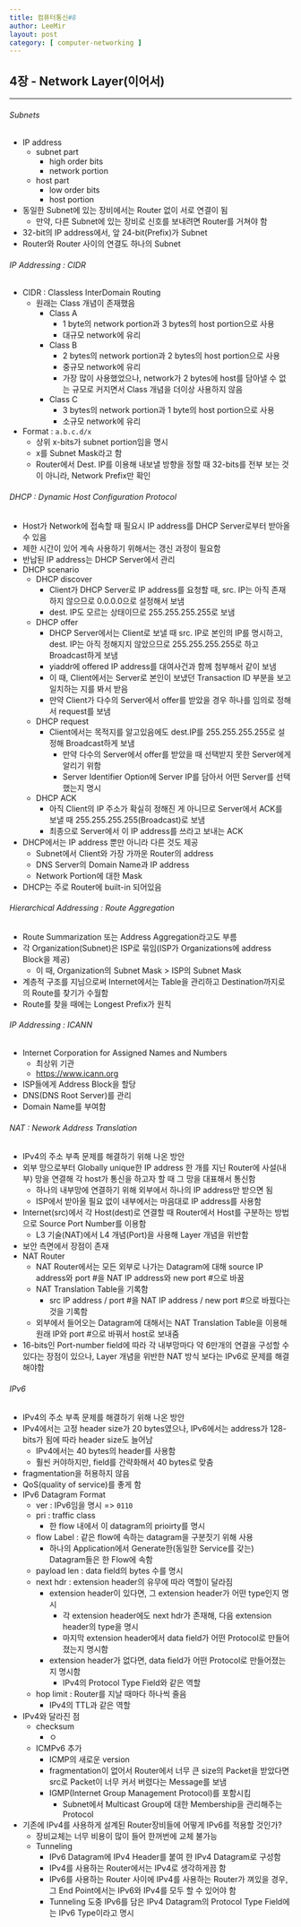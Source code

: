 ```yaml
---
title: 컴퓨터통신#8
author: LeeMir
layout: post
category: [ computer-networking ]
---
```


## 4장 - Network Layer(이어서)

- - -

###### Subnets

- IP address
  - subnet part
    - high order bits
    - network portion
  - host part
    - low order bits
    - host portion
- 동일한 Subnet에 있는 장비에서는 Router 없이 서로 연결이 됨
  - 만약, 다른 Subnet에 있는 장비로 신호를 보내려면 Router를 거쳐야 함
- 32-bit의 IP address에서, 앞 24-bit(Prefix)가 Subnet
- Router와 Router 사이의 연결도 하나의 Subnet



###### IP Addressing : CIDR

- CIDR : Classless InterDomain Routing
  - 원래는 Class 개념이 존재했음
    - Class A
      - 1 byte의 network portion과 3 bytes의 host portion으로 사용
      - 대규모 network에 유리
    - Class B
      - 2 bytes의 network portion과 2 bytes의 host portion으로 사용
      - 중규모 network에 유리
      - 가장 많이 사용했었으나, network가 2 bytes에 host를 담아낼 수 없는 규모로 커지면서 Class 개념을 더이상 사용하지 않음
    - Class C
      - 3 bytes의 network portion과 1 byte의 host portion으로 사용
      - 소규모 network에 유리
- Format : `a.b.c.d/x`
  - 상위 x-bits가 subnet portion임을 명시
  - x를 Subnet Mask라고 함
  - Router에서 Dest. IP를 이용해 내보낼 방향을 정할 때 32-bits를 전부 보는 것이 아니라, Network Prefix만 확인



###### DHCP : Dynamic Host Configuration Protocol

- Host가 Network에 접속할 때 필요시 IP address를 DHCP Server로부터 받아올 수 있음
- 제한 시간이 있어 계속 사용하기 위해서는 갱신 과정이 필요함
- 반납된 IP address는 DHCP Server에서 관리
- DHCP scenario
  - DHCP discover
    - Client가 DHCP Server로 IP address를 요청할 때, src. IP는 아직 존재하지 않으므로 0.0.0.0으로 설정해서 보냄
    - dest. IP도 모르는 상태이므로 255.255.255.255로 보냄
  - DHCP offer
    - DHCP Server에서는 Client로 보낼 때 src. IP로 본인의 IP를 명시하고, dest. IP는 아직 정해지지 않았으므로 255.255.255.255로 하고 Broadcast하게 보냄
    - yiaddr에 offered IP address를 대여사건과 함께 첨부해서 같이 보냄
    - 이 때, Client에서는 Server로 본인이 보냈던 Transaction ID 부분을 보고 일치하는 지를 봐서 받음
    - 만약 Client가 다수의 Server에서 offer를 받았을 경우 하나를 임의로 정해서 request를 보냄
  - DHCP request
    - Client에서는 목적지를 알고있음에도 dest.IP를 255.255.255.255로 설정해 Broadcast하게 보냄
      - 만약 다수의 Server에서 offer를 받았을 때 선택받지 못한 Server에게 알리기 위함
      - Server Identifier Option에 Server IP를 담아서 어떤 Server를 선택했는지 명시
  - DHCP ACK
    - 아직 Client의 IP 주소가 확실히 정해진 게 아니므로 Server에서 ACK를 보낼 때 255.255.255.255(Broadcast)로 보냄
    - 최종으로 Server에서 이 IP address를 쓰라고 보내는 ACK
- DHCP에서는 IP address 뿐만 아니라 다른 것도 제공
  - Subnet에서 Client와 가장 가까운 Router의 address
  - DNS Server의 Domain Name과 IP address
  - Network Portion에 대한 Mask
- DHCP는 주로 Router에 built-in 되어있음



###### Hierarchical Addressing : Route Aggregation

- Route Summarization 또는 Address Aggregation라고도 부름
- 각 Organization(Subnet)은 ISP로 묶임(ISP가 Organizations에 address Block을 제공)
  - 이 때, Organization의 Subnet Mask > ISP의 Subnet Mask
- 계층적 구조를 지님으로써 Internet에서는 Table을 관리하고 Destination까지로의 Route를 찾기가 수월함
- Route를 찾을 때에는 Longest Prefix가 원칙



###### IP Addressing : ICANN

- Internet Corporation for Assigned Names and Numbers
  - 최상위 기관
  - https://www.icann.org
- ISP들에게 Address Block을 할당
- DNS(DNS Root Server)를 관리
- Domain Name를 부여함



###### NAT : Nework Address Translation

- IPv4의 주소 부족 문제를 해결하기 위해 나온 방안
- 외부 망으로부터 Globally unique한 IP address 한 개를 지닌 Router에 사설(내부) 망을 연결해 각 host가 통신을 하고자 할 때 그 망을 대표해서 통신함
  - 하나의 내부망에 연결하기 위해 외부에서 하나의 IP address만 받으면 됨
  - ISP에서 받아올 필요 없이 내부에서는 마음대로 IP address를 사용함
- Internet(src)에서 각 Host(dest)로 연결할 때 Router에서 Host를 구분하는 방법으로 Source Port Number를 이용함
  - L3 기술(NAT)에서 L4 개념(Port)을 사용해 Layer 개념을 위반함
- 보안 측면에서 장점이 존재
- NAT Router
  - NAT Router에서는 모든 외부로 나가는 Datagram에 대해 source IP address와 port #을 NAT IP address와 new port #으로 바꿈
  - NAT Translation Table을 기록함
    - src IP address / port #을 NAT IP address / new port #으로 바꿨다는 것을 기록함
  - 외부에서 들어오는 Datagram에 대해서는 NAT Translation Table을 이용해 원래 IP와 port #으로 바꿔서 host로 보내줌
- 16-bits인 Port-number field에 따라 각 내부망마다 약 6만개의 연결을 구성할 수 있다는 장점이 있으나, Layer 개념을 위반한 NAT 방식 보다는 IPv6로 문제를 해결해야함



###### IPv6

- IPv4의 주소 부족 문제를 해결하기 위해 나온 방안
- IPv4에서는 고정 header size가 20 bytes였으나, IPv6에서는 address가 128-bits가 됨에 따라 header size도 늘어남
  - IPv4에서는 40 bytes의 header를 사용함
  - 훨씬 커야하지만, field를 간략화해서 40 bytes로 맞춤
- fragmentation을 허용하지 않음
- QoS(quality of service)를 좋게 함
- IPv6 Datagram Format
  - ver : IPv6임을 명시 => `0110`
  - pri : traffic class
    - 한 flow 내에서 이 datagram의 prioirty를 명시
  - flow Label : 같은 flow에 속하는 datagram을 구분짓기 위해 사용
    - 하나의 Application에서 Generate한(동일한 Service를 갖는) Datagram들은 한 Flow에 속함
  - payload len : data field의 bytes 수를 명시
  - next hdr : extension header의 유무에 따라 역할이 달라짐
    - extension header이 있다면, 그 extension header가 어떤 type인지 명시
      - 각 extension header에도 next hdr가 존재해, 다음 extension header의 type을 명시
      - 마지막 extension header에서 data field가 어떤 Protocol로 만들어졌는지 명시함
    - extension header가 없다면, data field가 어떤 Protocol로 만들어졌는지 명시함
      - IPv4의 Protocol Type Field와 같은 역할
  - hop limit : Router를 지날 때마다 하나씩 줄음
    - IPv4의 TTL과 같은 역할
- IPv4와 달라진 점
  - checksum
    - ㅇ
  - ICMPv6 추가
    - ICMP의 새로운 version
    - fragmentation이 없어서 Router에서 너무 큰 size의 Packet을 받았다면 src로 Packet이 너무 커서 버렸다는 Message를 보냄
    - IGMP(Internet Group Management Protocol)를 포함시킴
      - Subnet에서 Multicast Group에 대한 Membership을 관리해주는 Protocol
- 기존에 IPv4를 사용하게 설계된 Router장비들에 어떻게 IPv6를 적용할 것인가?
  - 장비교체는 너무 비용이 많이 들어 한꺼번에 교체 불가능
  - Tunneling
    - IPv6 Datagram에 IPv4 Header를 붙여 한 IPv4 Datagram로 구성함
    - IPv4를 사용하는 Router에서는 IPv4로 생각하게끔 함
    - IPv6를 사용하는 Router 사이에 IPv4를 사용하는 Router가 껴있을 경우, 그 End Point에서는 IPv6와 IPv4를 모두 할 수 있어야 함
    - Tunneling 도중 IPv6를 담은 IPv4 Datagram의 Protocol Type Field에는 IPv6 Type이라고 명시

